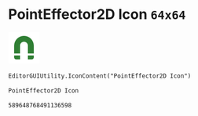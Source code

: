 # PointEffector2D Icon `64x64`
<img src="/img/PointEffector2D%20Icon.png" width=64 height=64>

``` CSharp
EditorGUIUtility.IconContent("PointEffector2D Icon")
```
```
PointEffector2D Icon
```
```
589648768491136598
```
